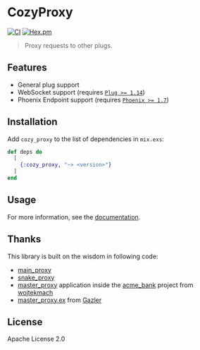 # CozyProxy

[![CI](https://github.com/cozy-elixir/cozy_proxy/actions/workflows/ci.yml/badge.svg)](https://github.com/cozy-elixir/cozy_proxy/actions/workflows/ci.yml)
[![Hex.pm](https://img.shields.io/hexpm/v/cozy_proxy.svg)](https://hex.pm/packages/cozy_proxy)

> Proxy requests to other plugs.

## Features

- General plug support
- WebSocket support (requires [`Plug >= 1.14`](https://github.com/elixir-plug/plug/blob/2ef07cdd2732cde5cac73fc39b49fe83d5fcc369/README.md?plain=1#L71))
- Phoenix Endpoint support (requires [`Phoenix >= 1.7`](https://github.com/phoenixframework/phoenix/blob/v1.7.0/mix.exs#L73))

## Installation

Add `cozy_proxy` to the list of dependencies in `mix.exs`:

```elixir
def deps do
  [
    {:cozy_proxy, "~> <version>"}
  ]
end
```

## Usage

For more information, see the [documentation](https://hexdocs.pm/cozy_proxy/CozyProxy.html).

## Thanks

This library is built on the wisdom in following code:

- [main_proxy](https://github.com/Main-Proxy/main_proxy)
- [snake_proxy](https://github.com/evadne/snake/tree/master/apps/snake_proxy)
- [master_proxy](https://github.com/wojtekmach/acme_bank/tree/master/apps/master_proxy) application inside the [acme_bank](https://github.com/wojtekmach/acme_bank) project from [wojtekmach](https://github.com/wojtekmach)
- [master_proxy.ex](https://gist.github.com/Gazler/fe7ed5dc598250002dfe) from [Gazler](https://github.com/Gazler)

## License

Apache License 2.0
